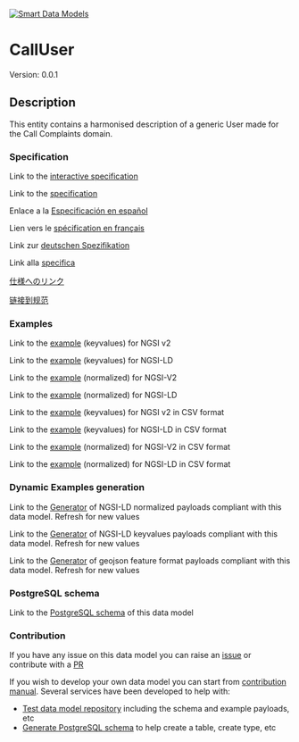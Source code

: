 [![Smart Data Models](https://smartdatamodels.org/wp-content/uploads/2022/01/SmartDataModels_logo.png "Logo")](https://smartdatamodels.org)
# CallUser
Version: 0.0.1

## Description 

This entity contains a harmonised description of a generic User made for the Call Complaints domain.
### Specification

Link to the [interactive specification](https://swagger.lab.fiware.org/?url=https://smart-data-models.github.io/dataModel.CallComplaints/CallUser/swagger.yaml)

Link to the [specification](https://github.com/smart-data-models/dataModel.CallComplaints/blob/master/CallUser/doc/spec.md)

Enlace a la [Especificación en español](https://github.com/smart-data-models/dataModel.CallComplaints/blob/master/CallUser/doc/spec_ES.md)

Lien vers le [spécification en français](https://github.com/smart-data-models/dataModel.CallComplaints/blob/master/CallUser/doc/spec_FR.md)

Link zur [deutschen Spezifikation](https://github.com/smart-data-models/dataModel.CallComplaints/blob/master/CallUser/doc/spec_DE.md)

Link alla [specifica](https://github.com/smart-data-models/dataModel.CallComplaints/blob/master/CallUser/doc/spec_IT.md)

[仕様へのリンク](https://github.com/smart-data-models/dataModel.CallComplaints/blob/master/CallUser/doc/spec_JA.md)

[链接到规范](https://github.com/smart-data-models/dataModel.CallComplaints/blob/master/CallUser/doc/spec_ZH.md)
### Examples

Link to the [example](https://smart-data-models.github.io/dataModel.CallComplaints/CallUser/examples/example.json) (keyvalues) for NGSI v2

Link to the [example](https://smart-data-models.github.io/dataModel.CallComplaints/CallUser/examples/example.jsonld) (keyvalues) for NGSI-LD

Link to the [example](https://smart-data-models.github.io/dataModel.CallComplaints/CallUser/examples/example-normalized.json) (normalized) for NGSI-V2

Link to the [example](https://smart-data-models.github.io/dataModel.CallComplaints/CallUser/examples/example-normalized.jsonld) (normalized) for NGSI-LD

Link to the [example](https://smart-data-models.github.io/dataModel.CallComplaints/CallUser/examples/example.json.csv) (keyvalues) for NGSI v2 in CSV format

Link to the [example](https://smart-data-models.github.io/dataModel.CallComplaints/CallUser/examples/example.jsonld.csv) (keyvalues) for NGSI-LD in CSV format

Link to the [example](https://smart-data-models.github.io/dataModel.CallComplaints/CallUser/examples/example-normalized.json.csv) (normalized) for NGSI-V2 in CSV format

Link to the [example](https://smart-data-models.github.io/dataModel.CallComplaints/CallUser/examples/example-normalized.jsonld.csv) (normalized) for NGSI-LD in CSV format
### Dynamic Examples generation

Link to the [Generator](https://smartdatamodels.org/extra/ngsi-ld_generator.php?schemaUrl=https://raw.githubusercontent.com/smart-data-models/dataModel.CallComplaints/master/CallUser/schema.json&email=info@smartdatamodels.org) of NGSI-LD normalized payloads compliant with this data model. Refresh for new values

Link to the [Generator](https://smartdatamodels.org/extra/ngsi-ld_generator_keyvalues.php?schemaUrl=https://raw.githubusercontent.com/smart-data-models/dataModel.CallComplaints/master/CallUser/schema.json&email=info@smartdatamodels.org) of NGSI-LD keyvalues payloads compliant with this data model. Refresh for new values

Link to the [Generator](https://smartdatamodels.org/extra/geojson_features_generator.php?schemaUrl=https://raw.githubusercontent.com/smart-data-models/dataModel.CallComplaints/master/CallUser/schema.json&email=info@smartdatamodels.org) of geojson feature format payloads compliant with this data model. Refresh for new values
### PostgreSQL schema

Link to the [PostgreSQL schema](https://smart-data-models.github.io/dataModel.CallComplaints/CallUser/schema.sql) of this data model
### Contribution

 If you have any issue on this data model you can raise an [issue](https://github.com/smart-data-models/dataModel.CallComplaints/issues)  or contribute with a [PR](https://github.com/smart-data-models/dataModel.CallComplaints/pulls)

 If you wish to develop your own data model you can start from [contribution manual](https://bit.ly/contribution_manual). Several services have been developed to help with: 
 - [Test data model repository](https://smartdatamodels.org/index.php/data-models-contribution-api/) including the schema and example payloads, etc
 - [Generate PostgreSQL schema](https://smartdatamodels.org/index.php/sql-service/) to help create a table, create type, etc